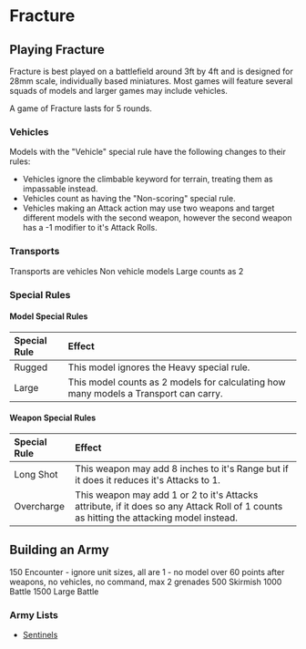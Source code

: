 # Fracture

## Playing Fracture

Fracture is best played on a battlefield around 3ft by 4ft and is designed for 28mm scale, individually based miniatures. Most games will feature several squads of models and larger games may include vehicles.

A game of Fracture lasts for 5 rounds.

### Vehicles

Models with the "Vehicle" special rule have the following changes to their rules:

- Vehicles ignore the climbable keyword for terrain, treating them as impassable instead.
- Vehicles count as having the "Non-scoring" special rule.
- Vehicles making an Attack action may use two weapons and target different models with the second weapon, however the second weapon has a -1 modifier to it's Attack Rolls.

### Transports

Transports are vehicles
Non vehicle models
Large counts as 2

### Special Rules

#### Model Special Rules

| Special Rule | Effect |
| :----------- | :----- |
| Rugged | This model ignores the Heavy special rule. |
| Large | This model counts as 2 models for calculating how many models a Transport can carry. |

#### Weapon Special Rules

| Special Rule | Effect |
| :----------- | :----- |
| Long Shot | This weapon may add 8 inches to it's Range but if it does it reduces it's Attacks to 1. |
| Overcharge | This weapon may add 1 or 2 to it's Attacks attribute, if it does so any Attack Roll of 1 counts as hitting the attacking model instead. |

## Building an Army

150 Encounter - ignore unit sizes, all are 1 - no model over 60 points after weapons, no vehicles, no command, max 2 grenades
500 Skirmish
1000 Battle
1500 Large Battle

### Army Lists

- [Sentinels](https://github.com/open-source-tabletop/fracture/blob/main/army-lists/sentinels.md)